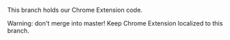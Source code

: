 This branch holds our Chrome Extension code.

Warning: don't merge into master! Keep Chrome Extension localized to this branch.
